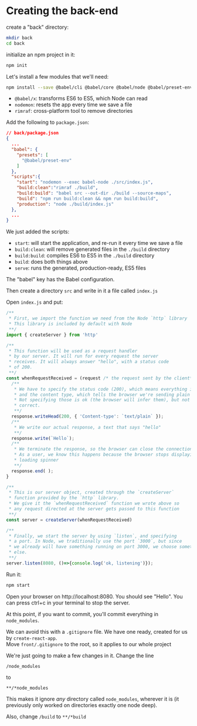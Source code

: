 # Creating the back-end

create a "back" directory:

```sh
mkdir back
cd back
```

initialize an npm project in it:

```sh
npm init
```

Let's install a few modules that we'll need:

```sh
npm install --save @babel/cli @babel/core @babel/node @babel/preset-env @babel/register nodemon rimraf
```

- `@babel/x`: transforms ES6 to ES5, which Node can read
- `nodemon`: resets the app every time we save a file
- `rimraf`: cross-platform tool to remove directories

Add the following to `package.json`:

```json
// back/package.json
{
  ...
  "babel": {
    "presets": [
      "@babel/preset-env"
    ]
  },
  "scripts":{
    "start": "nodemon --exec babel-node ./src/index.js",
    "build:clean":"rimraf ./build",
    "build:build": "babel src --out-dir ./build --source-maps",
    "build": "npm run build:clean && npm run build:build",
    "production": "node ./build/index.js"
  },
  ...
}
```

We just added the scripts:

- `start`: will start the application, and re-run it every time we save a file
- `build:clean`: will remove generated files in the `./build` directory
- `build:build`: compiles ES6 to ES5 in the `./build` directory
- `build`: does both things above
- `serve`: runs the generated, production-ready, ES5 files

The "babel" key has the Babel configuration. 

Then create a directory `src` and write in it a file called `index.js`

Open `index.js` and put:


```js
/**
 * First, we import the function we need from the Node `http` library
 * This library is included by default with Node 
 **/
import { createServer } from 'http'

/**
 * This function will be used as a request handler
 * by our server. It will run for every request the server
 * receives. It will always answer "hello", with a status code
 * of 200.
 **/ 
const whenRequestReceived = (request /* the request sent by the client*/, response /* the response we use to answer*/) => {
  /**
   * We have to specify the status code (200), which means everything is ok,
   * and the content type, which tells the browser we're sending plain text.
   * Not specifying those is ok (the browser will infer them), but not 
   * correct.
   **/
  response.writeHead(200, { 'Content-type': `text/plain` });
  /**
   * We write our actual response, a text that says "hello"
   **/ 
  response.write(`Hello`);
  /**
   * We terminate the response, so the browser can close the connection.
   * As a user, we know this happens because the browser stops displaying the
   * loading spinner
   **/
  response.end( );
}

/**
 * This is our server object, created through the `createServer`
 * function provided by the `http` library.
 * We give it the `whenRequestReceived` function we wrote above so
 * any request directed at the server gets passed to this function
 **/
const server = createServer(whenRequestReceived)

/**
 * Finally, we start the server by using `listen`, and specifying
 * a port. In Node, we traditionally use the port `3000`, but since
 * we already will have something running on port 3000, we choose something 
 * else.
 **/
server.listen(8080, ()=>{console.log('ok, listening')});

```

Run it:

```sh
npm start
```

Open your browser on http://localhost:8080.  You should see "Hello". You can press <keyboard>ctrl</keyboard>+<keyboard>c</keyboard> in your terminal to stop the server.

At this point, if you want to commit, you'll commit everything in `node_modules`.

We can avoid this with a `.gitignore` file. We have one ready, created for us by `create-react-app`.  
Move `front/.gitignore` to the root, so it applies to our whole project

We're just going to make a few changes in it. Change the line

```
/node_modules
```

to

```
**/*node_modules
```

This makes it ignore *any* directory called `node_modules`, wherever it is (it previously only worked on directories exactly one node deep).

Also, change `/build` to `**/*build`
